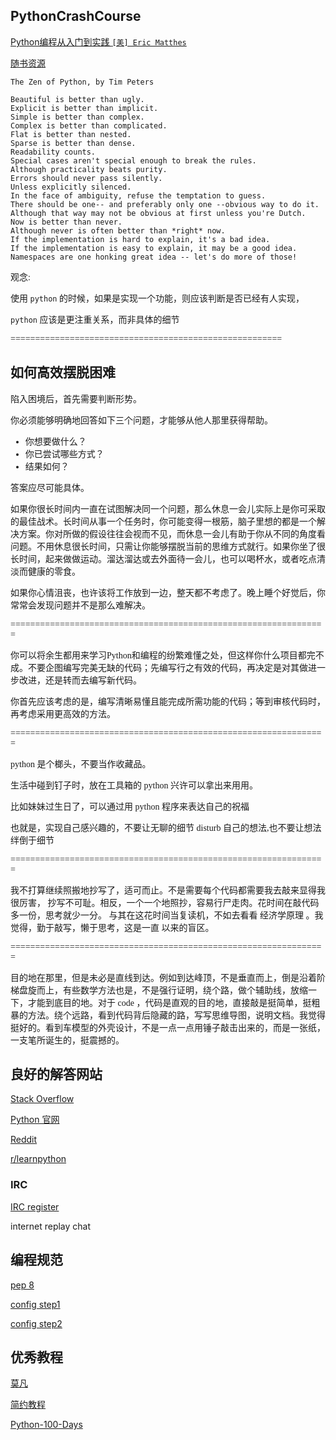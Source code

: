 
## PythonCrashCourse 

[Python编程从入门到实践 `[美] Eric Matthes` ](https://weread.qq.com/web/reader/19532980715c01921954a54)

[随书资源](https://m.ituring.com.cn/book/1861)



```
The Zen of Python, by Tim Peters

Beautiful is better than ugly.
Explicit is better than implicit.
Simple is better than complex.
Complex is better than complicated.
Flat is better than nested.
Sparse is better than dense.
Readability counts.
Special cases aren't special enough to break the rules.
Although practicality beats purity.
Errors should never pass silently.
Unless explicitly silenced.
In the face of ambiguity, refuse the temptation to guess.
There should be one-- and preferably only one --obvious way to do it.
Although that way may not be obvious at first unless you're Dutch.
Now is better than never.
Although never is often better than *right* now.
If the implementation is hard to explain, it's a bad idea.
If the implementation is easy to explain, it may be a good idea.
Namespaces are one honking great idea -- let's do more of those!
```

<font face="华文行楷" >

观念:

使用 `python` 的时候，如果是实现一个功能，则应该判断是否已经有人实现，

`python` 应该是更注重关系，而非具体的细节


=======================================================

## 如何高效摆脱困难

陷入困境后，首先需要判断形势。

你必须能够明确地回答如下三个问题，才能够从他人那里获得帮助。

- 你想要做什么？
- 你已尝试哪些方式？
- 结果如何？

答案应尽可能具体。

如果你很长时间内一直在试图解决同一个问题，那么休息一会儿实际上是你可采取的最佳战术。长时间从事一个任务时，你可能变得一根筋，脑子里想的都是一个解决方案。你对所做的假设往往会视而不见，而休息一会儿有助于你从不同的角度看问题。不用休息很长时间，只需让你能够摆脱当前的思维方式就行。如果你坐了很长时间，起来做做运动。溜达溜达或去外面待一会儿，也可以喝杯水，或者吃点清淡而健康的零食。

如果你心情沮丧，也许该将工作放到一边，整天都不考虑了。晚上睡个好觉后，你常常会发现问题并不是那么难解决。


================================================================


你可以将余生都用来学习Python和编程的纷繁难懂之处，但这样你什么项目都完不成。不要企图编写完美无缺的代码；先编写行之有效的代码，再决定是对其做进一步改进，还是转而去编写新代码。

你首先应该考虑的是，编写清晰易懂且能完成所需功能的代码；等到审核代码时，再考虑采用更高效的方法。


================================================================


python 是个榔头，不要当作收藏品。

生活中碰到钉子时，放在工具箱的 python 兴许可以拿出来用用。

比如妹妹过生日了，可以通过用 python 程序来表达自己的祝福

也就是，实现自己感兴趣的，不要让无聊的细节 disturb 自己的想法,也不要让想法绊倒于细节

================================================================

我不打算继续照搬地抄写了，适可而止。不是需要每个代码都需要我去敲来显得我很厉害，
抄写不可耻。相反，一个一个地照抄，容易行尸走肉。花时间在敲代码多一份，思考就少一分。
与其在这花时间当复读机，不如去看看 经济学原理 。我觉得，勤于敲写，懒于思考，这是一直
以来的盲区。

================================================================

目的地在那里，但是未必是直线到达。例如到达峰顶，不是垂直而上，倒是沿着阶梯盘旋而上，有些数学方法也是，不是强行证明，绕个路，做个辅助线，放缩一下，才能到底目的地。对于 code ，代码是直观的目的地，直接敲是挺简单，挺粗暴的方法。绕个远路，看到代码背后隐藏的路，写写思维导图，说明文档。我觉得挺好的。看到车模型的外壳设计，不是一点一点用锤子敲击出来的，而是一张纸，一支笔所诞生的，挺震撼的。

</font>

## 良好的解答网站

[Stack Overflow](https://stackoverflow.com/)

[Python 官网](https://www.python.org/)

[Reddit](https://www.reddit.com/)

[r/learnpython](https://www.reddit.com/r/learnpython/)

### IRC

[IRC register](https://webchat.freenode.net/)

internet replay chat


## 编程规范

[pep 8](https://www.python.org/dev/peps/pep-0008/)

[config step1](https://www.jianshu.com/p/53cd688185af)

[config step2](https://zhuanlan.zhihu.com/p/345806901)

## 优秀教程

[莫凡](https://github.com/MorvanZhou/tutorials)

[简约教程](https://www.w3schools.com/python/default.asp)

[Python-100-Days](https://github.com/jackfrued/Python-100-Days)
